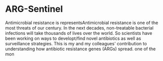 # ARG-Sentinel
Antimicrobial resistance is representsAntimicrobial resistance is one of the most threats of our century. In the next decades, non-treatable bacterial infections will take thousands of lives over the world. So scientists have been working on ways to developt/find novel antibiotics as well as surveillance strategies. This is my and my colleagues' contribution to understanding how antibiotic resistance genes (ARGs) spread. one of the mon
